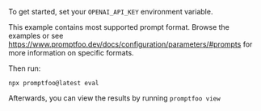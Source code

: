 To get started, set your `OPENAI_API_KEY` environment variable.

This example contains most supported prompt format. Browse the examples or see https://www.promptfoo.dev/docs/configuration/parameters/#prompts for more information on specific formats.

Then run:

```
npx promptfoo@latest eval
```

Afterwards, you can view the results by running `promptfoo view`
